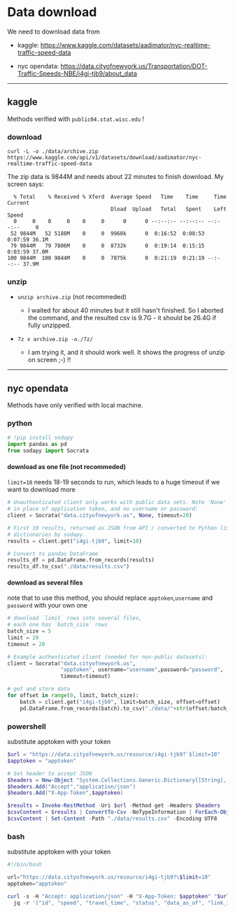 # Data download

We need to download data from 

- kaggle: https://www.kaggle.com/datasets/aadimator/nyc-realtime-traffic-speed-data 

- nyc opendata: https://data.cityofnewyork.us/Transportation/DOT-Traffic-Speeds-NBE/i4gi-tjb9/about_data

---

## kaggle

Methods verified with `public04.stat.wisc.edu` ! 

### download

`curl -L -o ./data/archive.zip https://www.kaggle.com/api/v1/datasets/download/aadimator/nyc-realtime-traffic-speed-data`

The zip data is 9844M and needs about 22 minutes to finish download. My screen says:

```
  % Total    % Received % Xferd  Average Speed   Time    Time     Time  Current
                                 Dload  Upload   Total   Spent    Left  Speed
  0     0    0     0    0     0      0      0 --:--:-- --:--:-- --:--:--     0
 52 9844M   52 5188M    0     0  9960k      0  0:16:52  0:08:53  0:07:59 36.1M
 79 9844M   79 7806M    0     0  8732k      0  0:19:14  0:15:15  0:03:59 37.0M
100 9844M  100 9844M    0     0  7875k      0  0:21:19  0:21:19 --:--:-- 37.9M
```

### unzip

- `unzip archive.zip` (not recommeded)
	- I waited for about 40 minutes but it still hasn't finished. So I aborted the command, and the resulted csv is 9.7G - it should be 26.4G if fully unzipped.

- `7z x archive.zip -o./7z/`
	- I am trying it, and it should work well. It shows the progress of unzip on screen ;-) !!

---

## nyc opendata

Methods have only verified with local machine.

### python

```py
# !pip install sodapy
import pandas as pd
from sodapy import Socrata
```

#### download as one file (not recommeded)

`limit=10` needs 18-19 seconds to run, which leads to a huge timeout if we want to download more

```python
# Unauthenticated client only works with public data sets. Note 'None'
# in place of application token, and no username or password:
client = Socrata("data.cityofnewyork.us", None, timeout=20)

# First 10 results, returned as JSON from API / converted to Python list of
# dictionaries by sodapy.
results = client.get("i4gi-tjb9", limit=10)

# Convert to pandas DataFrame
results_df = pd.DataFrame.from_records(results)
results_df.to_csv("./data/results.csv")
```

#### download as several files

note that to use this method, you should replace `apptoken`,`username` and `password` with your own one

```py
# download `limit` rows into several files,
# each one has `batch_size` rows
batch_size = 5
limit = 20
timeout = 20

# Example authenticated client (needed for non-public datasets):
client = Socrata("data.cityofnewyork.us", 
                 "apptoken", username="username",password="password",
                 timeout=timeout)

# get and store data
for offset in range(0, limit, batch_size):
    batch = client.get("i4gi-tjb9", limit=batch_size, offset=offset)
    pd.DataFrame.from_records(batch).to_csv("./data/"+str(offset/batch_size)+".csv")
```

### powershell

substitute apptoken with your token

```powershell
$url = "https://data.cityofnewyork.us/resource/i4gi-tjb9?`$limit=10"
$apptoken = "apptoken"

# Set header to accept JSON
$headers = New-Object "System.Collections.Generic.Dictionary[[String],[String]]"
$headers.Add("Accept","application/json")
$headers.Add("X-App-Token",$apptoken)

$results = Invoke-RestMethod -Uri $url -Method get -Headers $headers
$csvContent = $results | ConvertTo-Csv -NoTypeInformation | ForEach-Object { $_ -replace '"', '' }
$csvContent | Set-Content -Path "./data/results.csv" -Encoding UTF8
```

### bash

substitute apptoken with your token

```powershell
#!/bin/bash

url="https://data.cityofnewyork.us/resource/i4gi-tjb9?\$limit=10"
apptoken="apptoken"

curl -s -H "Accept: application/json" -H "X-App-Token: $apptoken" "$url" | \
  jq -r '["id", "speed", "travel_time", "status", "data_as_of", "link_id", "link_points", "encoded_poly_line", "encoded_poly_line_lvls", "owner", "transcom_id", "borough", "link_n"], (.[] | [.id, .speed, .travel_time, .status, .data_as_of, .link_id, .link_points, .encoded_poly_line, .encoded_poly_line_lvls, .owner, .transcom_id, .borough, .link_n]) | @csv' > ./data/results.csv
```

